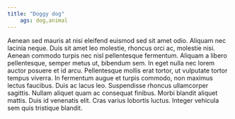 ```yaml
---
title: "Doggy dog"
	ags: dog,animal
---
```


 Aenean sed mauris at nisi eleifend euismod sed sit amet odio. Aliquam nec lacinia neque. Duis sit amet leo molestie, rhoncus orci ac, molestie nisi. Aenean commodo turpis nec nisl pellentesque fermentum. Aliquam a libero pellentesque, semper metus ut, bibendum sem. In eget nulla nec lorem auctor posuere et id arcu. Pellentesque mollis erat tortor, ut vulputate tortor tempus viverra. In fermentum augue et turpis commodo, non maximus lectus faucibus. Duis ac lacus leo. Suspendisse rhoncus ullamcorper sagittis. Nullam aliquet quam ac consequat finibus. Morbi blandit aliquet mattis. Duis id venenatis elit. Cras varius lobortis luctus. Integer vehicula sem quis tristique blandit. 